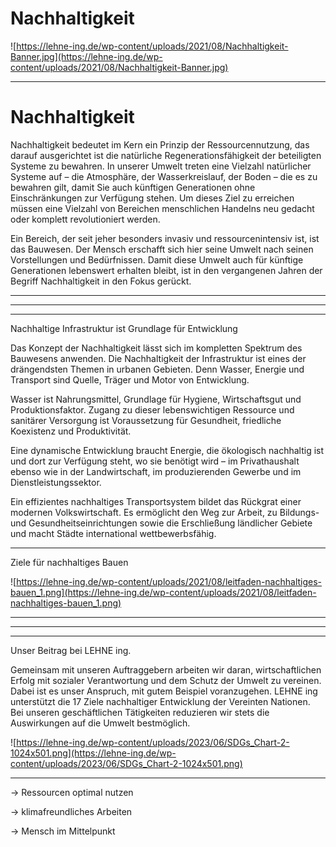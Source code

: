 # Nachhaltigkeit

![https://lehne-ing.de/wp-content/uploads/2021/08/Nachhaltigkeit-Banner.jpg](https://lehne-ing.de/wp-content/uploads/2021/08/Nachhaltigkeit-Banner.jpg)

---

# Nachhaltigkeit

Nachhaltigkeit bedeutet im Kern ein Prinzip der Ressourcennutzung, 
das darauf ausgerichtet ist die natürliche Regenerationsfähigkeit der 
beteiligten Systeme zu bewahren. In unserer Umwelt treten eine Vielzahl 
natürlicher Systeme auf – die Atmosphäre, der Wasserkreislauf, der Boden
 – die es zu bewahren gilt, damit Sie auch künftigen Generationen ohne 
Einschränkungen zur Verfügung stehen. Um dieses Ziel zu erreichen müssen
 eine Vielzahl von Bereichen menschlichen Handelns neu gedacht oder 
komplett revolutioniert werden.

Ein Bereich, der seit jeher besonders invasiv und ressourcenintensiv 
ist, ist das Bauwesen. Der Mensch erschafft sich hier seine Umwelt nach 
seinen Vorstellungen und Bedürfnissen. Damit diese Umwelt auch für 
künftige Generationen lebenswert erhalten bleibt, ist in den vergangenen
 Jahren der Begriff Nachhaltigkeit in den Fokus gerückt.

---

---

---

Nachhaltige Infrastruktur ist Grundlage für Entwicklung

Das Konzept der Nachhaltigkeit lässt sich im kompletten Spektrum des 
Bauwesens anwenden. Die Nachhaltigkeit der Infrastruktur ist eines der 
drängendsten Themen in urbanen Gebieten. Denn Wasser, Energie und 
Transport sind Quelle, Träger und Motor von Entwicklung.

Wasser
 ist Nahrungsmittel, Grundlage für Hygiene, Wirtschaftsgut und 
Produktionsfaktor. Zugang zu dieser lebenswichtigen Ressource und 
sanitärer Versorgung ist Voraussetzung für Gesundheit, friedliche 
Koexistenz und Produktivität.

Eine dynamische Entwicklung braucht Energie,
 die ökologisch nachhaltig ist und dort zur Verfügung steht, wo sie 
benötigt wird – im Privathaushalt ebenso wie in der Landwirtschaft, im 
produzierenden Gewerbe und im Dienstleistungssektor.

Ein effizientes nachhaltiges Transportsystem
 bildet das Rückgrat einer modernen Volkswirtschaft. Es ermöglicht den 
Weg zur Arbeit, zu Bildungs- und Gesundheitseinrichtungen sowie die 
Erschließung ländlicher Gebiete und macht Städte international 
wettbewerbsfähig.

---

Ziele für nachhaltiges Bauen

![https://lehne-ing.de/wp-content/uploads/2021/08/leitfaden-nachhaltiges-bauen_1.png](https://lehne-ing.de/wp-content/uploads/2021/08/leitfaden-nachhaltiges-bauen_1.png)

---

---

---

Unser Beitrag bei LEHNE ing.

Gemeinsam mit unseren Auftraggebern arbeiten wir daran, 
wirtschaftlichen Erfolg mit sozialer Verantwortung und dem Schutz der 
Umwelt zu vereinen. Dabei ist es unser Anspruch, mit gutem Beispiel 
voranzugehen. LEHNE ing unterstützt die 17 Ziele nachhaltiger 
Entwicklung der Vereinten Nationen. Bei unseren geschäftlichen 
Tätigkeiten reduzieren wir stets die Auswirkungen auf die Umwelt 
bestmöglich.

![https://lehne-ing.de/wp-content/uploads/2023/06/SDGs_Chart-2-1024x501.png](https://lehne-ing.de/wp-content/uploads/2023/06/SDGs_Chart-2-1024x501.png)

---

→ Ressourcen optimal nutzen

→ klimafreundliches Arbeiten

→ Mensch im Mittelpunkt